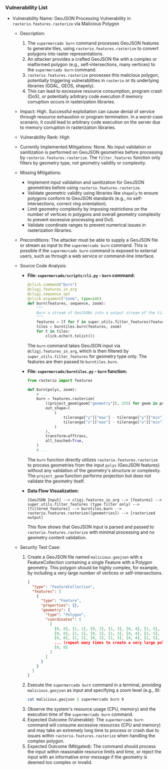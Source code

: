 ### Vulnerability List

- Vulnerability Name: GeoJSON Processing Vulnerability in `rasterio.features.rasterize` via Malicious Polygon

    - Description:
        1. The `supermercado burn` command processes GeoJSON features to generate tiles, using `rasterio.features.rasterize` to convert polygons into raster representations.
        2. An attacker provides a crafted GeoJSON file with a complex or malformed polygon (e.g., self-intersections, many vertices) to the `supermercado burn` command.
        3. `rasterio.features.rasterize` processes this malicious polygon, potentially triggering vulnerabilities in `rasterio` or its underlying libraries (GDAL, GEOS, shapely).
        4. This can lead to excessive resource consumption, program crash (DoS), or potentially arbitrary code execution if memory corruption occurs in rasterization libraries.

    - Impact:
        High. Successful exploitation can cause denial of service through resource exhaustion or program termination. In a worst-case scenario, it could lead to arbitrary code execution on the server due to memory corruption in rasterization libraries.

    - Vulnerability Rank: High

    - Currently Implemented Mitigations:
        None. No input validation or sanitization is performed on GeoJSON geometries before processing by `rasterio.features.rasterize`. The `filter_features` function only filters by geometry type, not geometry validity or complexity.

    - Missing Mitigations:
        - Implement input validation and sanitization for GeoJSON geometries before using `rasterio.features.rasterize`.
        - Validate geometric validity using libraries like `shapely` to ensure polygons conform to GeoJSON standards (e.g., no self-intersections, correct ring orientation).
        - Limit geometry complexity by imposing restrictions on the number of vertices in polygons and overall geometry complexity to prevent excessive processing and DoS.
        - Validate coordinate ranges to prevent numerical issues in rasterization libraries.

    - Preconditions:
        The attacker must be able to supply a GeoJSON file or stream as input to the `supermercado burn` command. This is possible if the `supermercado burn` command is exposed to external users, such as through a web service or command-line interface.

    - Source Code Analysis:
        - **File: `supermercado/scripts/cli.py` - `burn` command:**
            ```python
            @click.command("burn")
            @cligj.features_in_arg
            @cligj.sequence_opt
            @click.argument("zoom", type=int)
            def burn(features, sequence, zoom):
                """
                Burn a stream of GeoJSONs into a output stream of the tiles they intersect for a given zoom.
                """
                features = [f for f in super_utils.filter_features(features)]
                tiles = burntiles.burn(features, zoom)
                for t in tiles:
                    click.echo(t.tolist())
            ```
            The `burn` command takes GeoJSON input via `@cligj.features_in_arg`, which is then filtered by `super_utils.filter_features` for geometry type only. The features are then passed to `burntiles.burn`.

        - **File: `supermercado/burntiles.py` - `burn` function:**
            ```python
            from rasterio import features

            def burn(polys, zoom):
                # ...
                burn = features.rasterize(
                    ((project_geom(geom["geometry"]), 255) for geom in polys),
                    out_shape=(
                        (
                            tilerange["y"]["max"] - tilerange["y"]["min"],
                            tilerange["x"]["max"] - tilerange["x"]["min"],
                        )
                    ),
                    transform=afftrans,
                    all_touched=True,
                )
                # ...
            ```
            The `burn` function directly utilizes `rasterio.features.rasterize` to process geometries from the input `polys` (GeoJSON features) without any validation of the geometry's structure or complexity. The `project_geom` function performs projection but does not validate the geometry itself.

        - **Data Flow Visualization:**
            ```
            [GeoJSON Input] --> cligj.features_in_arg --> [features] --> super_utils.filter_features (type filter only) --> [filtered_features] --> burntiles.burn --> rasterio.features.rasterize([geometries]) --> [rasterized output]
            ```
            This flow shows that GeoJSON input is parsed and passed to `rasterio.features.rasterize` with minimal processing and no geometry content validation.

    - Security Test Case:
        1. Create a GeoJSON file named `malicious.geojson` with a FeatureCollection containing a single Feature with a Polygon geometry. This polygon should be highly complex, for example, by including a very large number of vertices or self-intersections.
            ```json
            {
              "type": "FeatureCollection",
              "features": [
                {
                  "type": "Feature",
                  "properties": {},
                  "geometry": {
                    "type": "Polygon",
                    "coordinates": [
                      [
                        [0, 0], [1, 1], [0, 2], [1, 3], [0, 4], [1, 5], [0, 6], [1, 7], [0, 8], [1, 9],
                        [0, 0], [1, 1], [0, 2], [1, 3], [0, 4], [1, 5], [0, 6], [1, 7], [0, 8], [1, 9],
                        [0, 0], [1, 1], [0, 2], [1, 3], [0, 4], [1, 5], [0, 6], [1, 7], [0, 8], [1, 9],
                        ... (repeat many times to create a very large polygon) ...
                        [0, 0]
                      ]
                    ]
                  }
                }
              ]
            }
            ```
        2. Execute the `supermercado burn` command in a terminal, providing `malicious.geojson` as input and specifying a zoom level (e.g., 9):
            ```bash
            cat malicious.geojson | supermercado burn 9
            ```
        3. Observe the system's resource usage (CPU, memory) and the execution time of the `supermercado burn` command.
        4. Expected Outcome (Vulnerable): The `supermercado burn` command will consume excessive resources (CPU and memory) and may take an extremely long time to process or crash due to issues within `rasterio.features.rasterize` when handling the complex polygon.
        5. Expected Outcome (Mitigated): The command should process the input within reasonable resource limits and time, or reject the input with an informative error message if the geometry is deemed too complex or invalid.